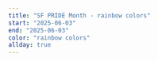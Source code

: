 ```yaml
---
title: "SF PRIDE Month - rainbow colors"
start: "2025-06-03"
end: "2025-06-03"
color: "rainbow colors"
allday: true
---
```


